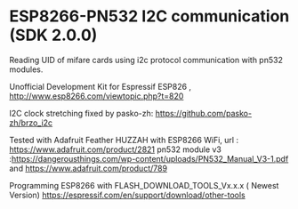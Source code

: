 # ESP8266-PN532 I2C communication (SDK 2.0.0)

Reading UID of mifare cards using i2c protocol communication with pn532 modules.

Unofficial Development Kit for Espressif ESP826 , http://www.esp8266.com/viewtopic.php?t=820

I2C clock stretching fixed by pasko-zh:
https://github.com/pasko-zh/brzo_i2c

Tested with 
Adafruit Feather HUZZAH with ESP8266 WiFi, url : https://www.adafruit.com/product/2821
pn532 module v3 :https://dangerousthings.com/wp-content/uploads/PN532_Manual_V3-1.pdf
and https://www.adafruit.com/product/789


Programming ESP8266 with FLASH_DOWNLOAD_TOOLS_Vx.x.x ( Newest Version)
https://espressif.com/en/support/download/other-tools

